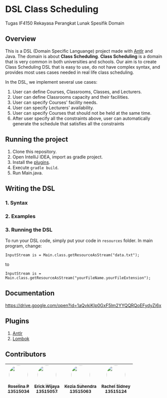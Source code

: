 # DSL Class Scheduling
Tugas IF4150 Rekayasa Perangkat Lunak Spesifik Domain

## Overview
This is a DSL (Domain Specific Languange) project made with [Antlr](https://www.antlr.org/) and Java. The domain is
about **Class Scheduling**. **Class Scheduling** is a domain that is very common 
in both universities and schools. Our aim is to create Class Scheduling DSL that is 
easy to use, do not have complex syntax, and provides most uses cases needed in 
real life class scheduling. 

In the DSL, we implement several use cases:
1. User can define Courses, Classrooms, Classes, and Lecturers. 
2. User can define Classrooms capacity and their facilities. 
3. User can specify Courses' facility needs. 
4. User can specify Lecturers' availability. 
5. User can specify Courses that should not be held at the same time. 
6. After user specify all the constraints above, user can automatically generate the schedule that satisfies all the constraints

## Running the project
1. Clone this repository.
2. Open IntelliJ IDEA, import as gradle project.
2. Install the [plugins](#plugins).
3. Execute ```gradle build```.
4. Run Main.java. 

## Writing the DSL
### 1. Syntax

### 2. Examples

### 3. Running the DSL
To run your DSL code, simply put your code in ```resources``` folder. In main program, change:

```InputStream is = Main.class.getResourceAsStream("data.txt");```

to

```InputStream is = Main.class.getResourceAsStream("yourFileName.yourFileExtension");```

## Documentation
https://drive.google.com/open?id=1aQvkiKIp0GxF5lm2YYQQRQoEFydyZi6x

## Plugins
1. [Antlr](https://plugins.jetbrains.com/plugin/7358-antlr-v4-grammar-plugin)
2. [Lombok](https://plugins.jetbrains.com/plugin/6317-lombok-plugin)

## Contributors
| [<img src="https://avatars3.githubusercontent.com/u/23205832?s=400&v=4" width=60px style="border-radius: 50%;"><br /><sub>Roselina P<br />13515034</sub>](https://github.com/roselinapradjanata) | [<img src="https://avatars0.githubusercontent.com/u/20073050?s=400&u=881e4c44f50167fb8b447e608d8234d9adf369df&v=4" width=60px style="border-radius: 50%;"><br /><sub>Erick Wijaya<br />13515057</sub>](https://github.com/wijayaerick) | [<img src="https://avatars0.githubusercontent.com/u/26085823?s=400&v=4" width=60px style="border-radius: 50%;"><br /><sub>Kezia Suhendra<br />13515063</sub>](https://github.com/keziasuhendra) | [<img src="https://avatars3.githubusercontent.com/u/23205761?s=400&v=4" width=60px style="border-radius: 50%;"><br /><sub>Rachel Sidney<br />13515124</sub>](https://github.com/crahels) |
| :---: | :---: | :---: | :---: |